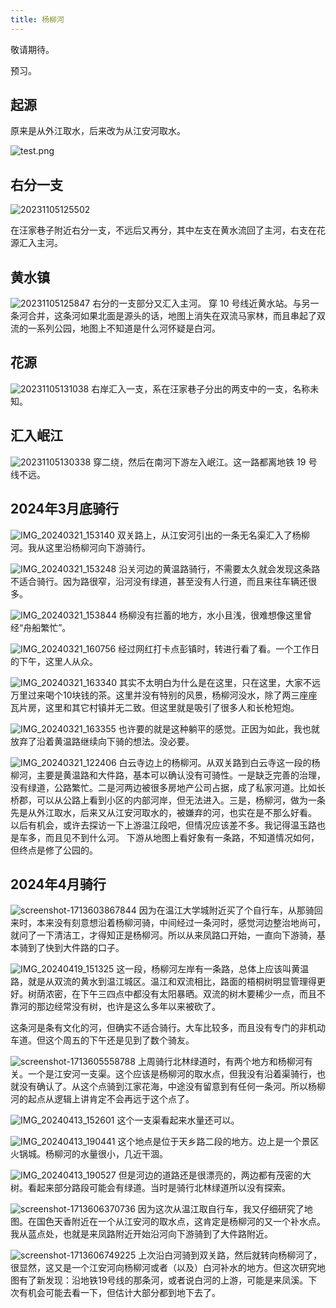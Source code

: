 ```yaml
---
title: 杨柳河
---
```


敬请期待。

预习。

## 起源

原来是从外江取水，后来改为从江安河取水。

![test.png](https://ridemypic.oss-cn-chengdu.aliyuncs.com/img/test.png)

## 右分一支

![20231105125502](https://ridemypic.oss-cn-chengdu.aliyuncs.com/img/20231105125502.png)

在汪家巷子附近右分一支，不远后又再分，其中左支在黄水流回了主河，右支在花源汇入主河。

## 黄水镇

![20231105125847](https://ridemypic.oss-cn-chengdu.aliyuncs.com/img/20231105125847.png)
右分的一支部分又汇入主河。
穿 10 号线近黄水站。与另一条河合并，这条河如果北面是源头的话，地图上消失在双流马家林，而且串起了双流的一系列公园，地图上不知道是什么河怀疑是白河。

## 花源

![20231105131038](https://ridemypic.oss-cn-chengdu.aliyuncs.com/img/20231105131038.png)
右岸汇入一支，系在汪家巷子分出的两支中的一支，名称未知。

## 汇入岷江

![20231105130338](https://ridemypic.oss-cn-chengdu.aliyuncs.com/img/20231105130338.png)
穿二绕，然后在南河下游左入岷江。这一路都离地铁 19 号线不远。

## 2024年3月底骑行

![IMG_20240321_153140](https://ridemypic.oss-cn-chengdu.aliyuncs.com/img/IMG_20240321_153140.jpg)
双关路上，从江安河引出的一条无名渠汇入了杨柳河。我从这里沿杨柳河向下游骑行。

![IMG_20240321_153248](https://ridemypic.oss-cn-chengdu.aliyuncs.com/img/IMG_20240321_153248.jpg)
沿关河边的黄温路骑行，不需要太久就会发现这条路不适合骑行。因为路很窄，沿河没有绿道，甚至没有人行道，而且来往车辆还很多。

![IMG_20240321_153844](https://ridemypic.oss-cn-chengdu.aliyuncs.com/img/IMG_20240321_153844.jpg)
杨柳没有拦蓄的地方，水小且浅，很难想像这里曾经“舟船繁忙”。

![IMG_20240321_160756](https://ridemypic.oss-cn-chengdu.aliyuncs.com/img/IMG_20240321_160756.jpg)
经过网红打卡点彭镇时，转进行看了看。一个工作日的下午，这里人从众。

![IMG_20240321_163340](https://ridemypic.oss-cn-chengdu.aliyuncs.com/img/IMG_20240321_163340.jpg)
其实不太明白为什么是在这里，只在这里，大家不远万里过来喝个10块钱的茶。这里并没有特别的风景，杨柳河没水，除了两三座座瓦片房，这里和其它村镇并无二致。但这里就是吸引了很多人和长枪短炮。

![IMG_20240321_163355](https://ridemypic.oss-cn-chengdu.aliyuncs.com/img/IMG_20240321_163355.jpg)
也许要的就是这种躺平的感觉。正因为如此，我也就放弃了沿着黄温路继续向下骑的想法。没必要。

![IMG_20240321_122406](https://ridemypic.oss-cn-chengdu.aliyuncs.com/img/IMG_20240321_122406.jpg)
白云寺边上的杨柳河。从双关路到白云寺这一段的杨柳河，主要是黄温路和大件路，基本可以确认没有可骑性。一是缺乏完善的治理，没有绿道，公路繁忙。二是河两边被很多房地产公司占据，成了私家河道。比如长桥郡，可以从公路上看到小区的内部河岸，但无法进入。三是，杨柳河，做为一条先是从外江取水，后来又从江安河取水的，被嫌弃的河，也实在是不那么好看。
以后有机会，或许去探访一下上游温江段吧，但情况应该差不多。我记得温玉路也是车多，而且见不到什么河。
下游从地图上看好象有一条路，不知道情况如何，但终点是修了公园的。

## 2024年4月骑行

![screenshot-1713603867844](https://ridemypic.oss-cn-chengdu.aliyuncs.com/img/screenshot-1713603867844.png)
因为在温江大学城附近买了个自行车，从那骑回来时，本来没有刻意想沿着杨柳河骑，中间经过一条河时，感觉河边整治地尚可，就问了一下清洁工，才得知正是杨柳河。所以从来凤路口开始，一直向下游骑，基本骑到了快到大件路的口子。

![IMG_20240419_151325](https://ridemypic.oss-cn-chengdu.aliyuncs.com/img/IMG_20240419_151325.jpg)
这一段，杨柳河左岸有一条路，总体上应该叫黄温路，就是从双流的黄水到温江城区。温江和双流相比，路面的梧桐树明显管理得更好。树荫浓密，在下午三四点中都没有太阳暴晒。双流的树木要稀少一点，而且不靠河的那边经常没有树，也许是这么多年以来被砍了。

这条河是条有文化的河，但确实不适合骑行。大车比较多，而且没有专门的非机动车道。但这个周五的下午还是见到了数个骑友。

![screenshot-1713605558788](https://ridemypic.oss-cn-chengdu.aliyuncs.com/img/screenshot-1713605558788.png)
上周骑行北林绿道时，有两个地方和杨柳河有关。一个是江安河一支渠。这个应该是杨柳河的取水点，但我没有沿着渠骑行，也就没有确认了。从这个点骑到江家花海，中途没有留意到有任何一条河。所以杨柳河的起点从逻辑上讲肯定不会再远于这个点了。

![IMG_20240413_152601](https://ridemypic.oss-cn-chengdu.aliyuncs.com/img/IMG_20240413_152601.jpg)
这个一支渠看起来水量还可以。

![IMG_20240413_190441](https://ridemypic.oss-cn-chengdu.aliyuncs.com/img/IMG_20240413_190441.jpg)
这个地点是位于天乡路二段的地方。边上是一个景区火锅城。杨柳河的水量很小，几近干涸。

![IMG_20240413_190527](https://ridemypic.oss-cn-chengdu.aliyuncs.com/img/IMG_20240413_190527.jpg)
但是河边的道路还是很漂亮的，两边都有茂密的大树。看起来部分路段可能会有绿道。当时是骑行北林绿道所以没有探索。

![screenshot-1713606370736](https://ridemypic.oss-cn-chengdu.aliyuncs.com/img/screenshot-1713606370736.png)
因为这次从温江取自行车，我又仔细研究了地图。在国色天香附近在一个从江安河的取水点，这肯定是杨柳河的又一个补水点。我从蓝点处，也就是来凤路附近开始沿河向下游骑到了大件路附近。

![screenshot-1713606749225](https://ridemypic.oss-cn-chengdu.aliyuncs.com/img/screenshot-1713606749225.png)
上次沿白河骑到双关路，然后就转向杨柳河了，很显然，这又是一个江安河向杨柳河或者（以及）白河补水的地方。但这次研究地图有了新发现：沿地铁19号线的那条河，或者说白河的上游，可能是来凤溪。下次有机会可能去看一下，但估计大部分都到地下去了。